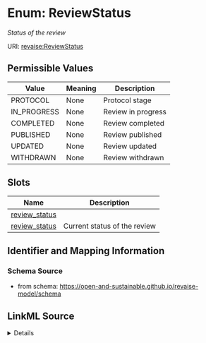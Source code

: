 # Enum: ReviewStatus 




_Status of the review_



URI: [revaise:ReviewStatus](https://open-and-sustainable.github.io/revaise-model/schema/ReviewStatus)

## Permissible Values

| Value | Meaning | Description |
| --- | --- | --- |
| PROTOCOL | None | Protocol stage |
| IN_PROGRESS | None | Review in progress |
| COMPLETED | None | Review completed |
| PUBLISHED | None | Review published |
| UPDATED | None | Review updated |
| WITHDRAWN | None | Review withdrawn |




## Slots

| Name | Description |
| ---  | --- |
| [review_status](review_status.md) |  |
| [review_status](review_status.md) | Current status of the review |





## Identifier and Mapping Information






### Schema Source


* from schema: https://open-and-sustainable.github.io/revaise-model/schema






## LinkML Source

<details>
```yaml
name: ReviewStatus
description: Status of the review
from_schema: https://open-and-sustainable.github.io/revaise-model/schema
rank: 1000
permissible_values:
  PROTOCOL:
    text: PROTOCOL
    description: Protocol stage
  IN_PROGRESS:
    text: IN_PROGRESS
    description: Review in progress
  COMPLETED:
    text: COMPLETED
    description: Review completed
  PUBLISHED:
    text: PUBLISHED
    description: Review published
  UPDATED:
    text: UPDATED
    description: Review updated
  WITHDRAWN:
    text: WITHDRAWN
    description: Review withdrawn

```
</details>